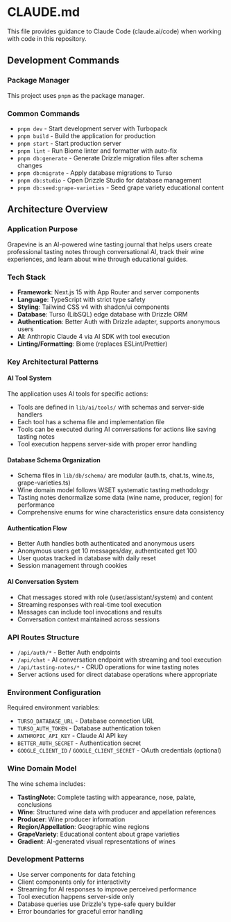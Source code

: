 # CLAUDE.md

This file provides guidance to Claude Code (claude.ai/code) when working with code in this repository.

## Development Commands

### Package Manager
This project uses `pnpm` as the package manager.

### Common Commands
- `pnpm dev` - Start development server with Turbopack
- `pnpm build` - Build the application for production
- `pnpm start` - Start production server
- `pnpm lint` - Run Biome linter and formatter with auto-fix
- `pnpm db:generate` - Generate Drizzle migration files after schema changes
- `pnpm db:migrate` - Apply database migrations to Turso
- `pnpm db:studio` - Open Drizzle Studio for database management
- `pnpm db:seed:grape-varieties` - Seed grape variety educational content

## Architecture Overview

### Application Purpose
Grapevine is an AI-powered wine tasting journal that helps users create professional tasting notes through conversational AI, track their wine experiences, and learn about wine through educational guides.

### Tech Stack
- **Framework**: Next.js 15 with App Router and server components
- **Language**: TypeScript with strict type safety
- **Styling**: Tailwind CSS v4 with shadcn/ui components
- **Database**: Turso (LibSQL) edge database with Drizzle ORM
- **Authentication**: Better Auth with Drizzle adapter, supports anonymous users
- **AI**: Anthropic Claude 4 via AI SDK with tool execution
- **Linting/Formatting**: Biome (replaces ESLint/Prettier)

### Key Architectural Patterns

#### AI Tool System
The application uses AI tools for specific actions:
- Tools are defined in `lib/ai/tools/` with schemas and server-side handlers
- Each tool has a schema file and implementation file
- Tools can be executed during AI conversations for actions like saving tasting notes
- Tool execution happens server-side with proper error handling

#### Database Schema Organization
- Schema files in `lib/db/schema/` are modular (auth.ts, chat.ts, wine.ts, grape-varieties.ts)
- Wine domain model follows WSET systematic tasting methodology
- Tasting notes denormalize some data (wine name, producer, region) for performance
- Comprehensive enums for wine characteristics ensure data consistency

#### Authentication Flow
- Better Auth handles both authenticated and anonymous users
- Anonymous users get 10 messages/day, authenticated get 100
- User quotas tracked in database with daily reset
- Session management through cookies

#### AI Conversation System
- Chat messages stored with role (user/assistant/system) and content
- Streaming responses with real-time tool execution
- Messages can include tool invocations and results
- Conversation context maintained across sessions

### API Routes Structure
- `/api/auth/*` - Better Auth endpoints
- `/api/chat` - AI conversation endpoint with streaming and tool execution
- `/api/tasting-notes/*` - CRUD operations for wine tasting notes
- Server actions used for direct database operations where appropriate

### Environment Configuration
Required environment variables:
- `TURSO_DATABASE_URL` - Database connection URL
- `TURSO_AUTH_TOKEN` - Database authentication token
- `ANTHROPIC_API_KEY` - Claude AI API key
- `BETTER_AUTH_SECRET` - Authentication secret
- `GOOGLE_CLIENT_ID` / `GOOGLE_CLIENT_SECRET` - OAuth credentials (optional)

### Wine Domain Model
The wine schema includes:
- **TastingNote**: Complete tasting with appearance, nose, palate, conclusions
- **Wine**: Structured wine data with producer and appellation references
- **Producer**: Wine producer information
- **Region/Appellation**: Geographic wine regions
- **GrapeVariety**: Educational content about grape varieties
- **Gradient**: AI-generated visual representations of wines

### Development Patterns
- Use server components for data fetching
- Client components only for interactivity
- Streaming for AI responses to improve perceived performance
- Tool execution happens server-side only
- Database queries use Drizzle's type-safe query builder
- Error boundaries for graceful error handling